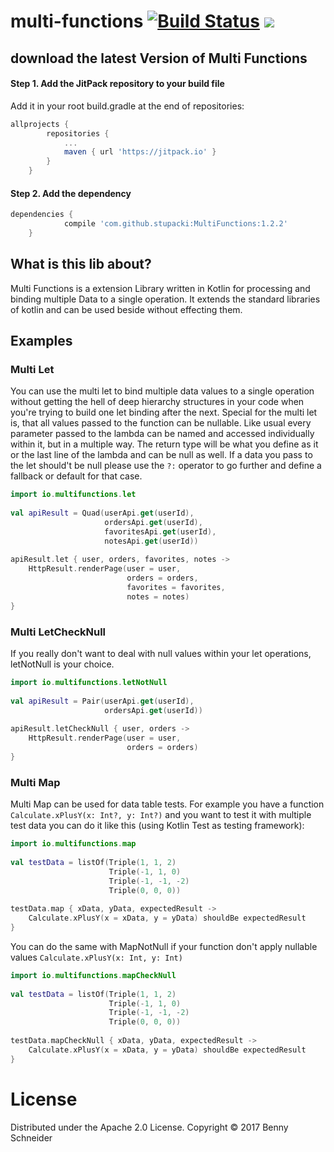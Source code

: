 # multi-functions [![Build Status](https://travis-ci.org/stupacki/MultiFunctions.svg?branch=master)](https://travis-ci.org/stupacki/MultiFunctions) [![](https://jitpack.io/v/stupacki/MultiFunctions.svg)](https://jitpack.io/#stupacki/MultiFunctions)

## download the latest Version of Multi Functions

#### Step 1. Add the JitPack repository to your build file
Add it in your root build.gradle at the end of repositories:
```groovy
allprojects {
	   	repositories {
	    	...
		    maven { url 'https://jitpack.io' }
	    }
	}
```

#### Step 2. Add the dependency
```groovy
dependencies {
	        compile 'com.github.stupacki:MultiFunctions:1.2.2'
	}
```

## What is this lib about?

Multi Functions is a extension Library written in Kotlin for processing and binding multiple Data to a single operation.
It extends the standard libraries of kotlin and can be used beside without effecting them.

## Examples

### Multi Let

You can use the multi let to bind multiple data values to a single operation without getting the hell of deep hierarchy structures in your code when you're trying to build one let binding after the next. Special for the multi let is, that all values passed to the function can be nullable. Like usual every parameter passed to the lambda can be named and accessed individually within it, but in a multiple way. The return type will be what you define as it or the last line of the lambda and can be null as well. If a data you pass to the let should't be null please use the ```?:``` operator to go further and define a fallback or default for that case. 

```kotlin
import io.multifunctions.let
   
val apiResult = Quad(userApi.get(userId),
                     ordersApi.get(userId),
                     favoritesApi.get(userId),
                     notesApi.get(userId))
                      
apiResult.let { user, orders, favorites, notes ->
    HttpResult.renderPage(user = user,
                          orders = orders,
                          favorites = favorites,
                          notes = notes)
}
```

### Multi LetCheckNull

If you really don't want to deal with null values within your let operations, letNotNull is your choice.

```kotlin
import io.multifunctions.letNotNull
   
val apiResult = Pair(userApi.get(userId),
                     ordersApi.get(userId))
                      
apiResult.letCheckNull { user, orders ->
    HttpResult.renderPage(user = user,
                          orders = orders)
}
```

### Multi Map

Multi Map can be used for data table tests. For example you have a function ```Calculate.xPlusY(x: Int?, y: Int?)``` and you want to test it with multiple test data you can do it like this (using Kotlin Test as testing framework):

```kotlin
import io.multifunctions.map
   
val testData = listOf(Triple(1, 1, 2)
                      Triple(-1, 1, 0)
                      Triple(-1, -1, -2)
                      Triple(0, 0, 0))
                      
testData.map { xData, yData, expectedResult ->
    Calculate.xPlusY(x = xData, y = yData) shouldBe expectedResult
}
```

You can do the same with MapNotNull if your function don't apply nullable values ```Calculate.xPlusY(x: Int, y: Int)```

```kotlin
import io.multifunctions.mapCheckNull
   
val testData = listOf(Triple(1, 1, 2)
                      Triple(-1, 1, 0)
                      Triple(-1, -1, -2)
                      Triple(0, 0, 0))
                      
testData.mapCheckNull { xData, yData, expectedResult ->
    Calculate.xPlusY(x = xData, y = yData) shouldBe expectedResult
}
```

# License

Distributed under the Apache 2.0 License. Copyright © 2017 Benny Schneider